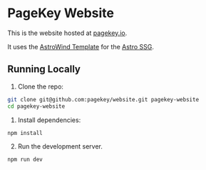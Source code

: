# PageKey Website

This is the website hosted at [pagekey.io](https://pagekey.io/).

It uses the [AstroWind Template](https://github.com/onwidget/astrowind) for the [Astro SSG](https://astro.build/).

## Running Locally

1. Clone the repo:

```bash
git clone git@github.com:pagekey/website.git pagekey-website
cd pagekey-website
```

1. Install dependencies:

```bash
npm install
```

2. Run the development server.

```bash
npm run dev
```
